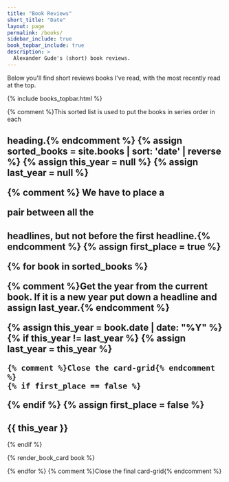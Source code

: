```yaml
---
title: "Book Reviews"
short_title: "Date"
layout: page
permalink: /books/
sidebar_include: true
book_topbar_include: true
description: >
  Alexander Gude's (short) book reviews.
---
```


Below you'll find short reviews books I've read, with the most recently read
at the top.

{% include books_topbar.html %}

{% comment %}This sorted list is used to put the books in series order in each
<h2> heading.{% endcomment %}
{% assign sorted_books = site.books | sort: 'date' | reverse %}
{% assign this_year = null %}
{% assign last_year = null %}

{% comment %} We have to place a <div></div> pair between all the <h2>
headlines, but not before the first headline.{% endcomment %}
{% assign first_place = true %}

{% for book in sorted_books %}

  {% comment %}Get the year from the current book. If it is a new year put
  down a headline and assign last_year.{% endcomment %}

  {% assign this_year = book.date | date: "%Y" %}
  {% if this_year != last_year %}
    {% assign last_year = this_year %}

    {% comment %}Close the card-grid{% endcomment %}
    {% if first_place == false %}
</div>
    {% endif %}
    {% assign first_place = false %}

<h2 class="book-list-headline">{{ this_year }}</h2>
<div class="card-grid">

  {% endif %}

  {% render_book_card book %}

{% endfor %}
{% comment %}Close the final card-grid{% endcomment %}
</div>
